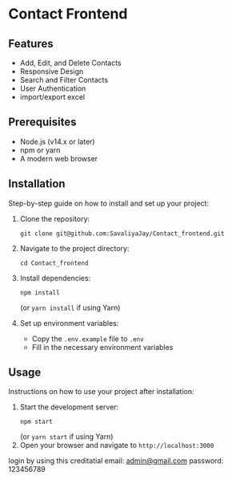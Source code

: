 # Contact Frontend

## Features
- Add, Edit, and Delete Contacts
- Responsive Design
- Search and Filter Contacts
- User Authentication
- import/export excel

## Prerequisites
- Node.js (v14.x or later)
- npm or yarn
- A modern web browser

## Installation
Step-by-step guide on how to install and set up your project:

1. Clone the repository:
   ```
   git clone git@github.com:SavaliyaJay/Contact_frontend.git
   ```
2. Navigate to the project directory:
   ```
   cd Contact_frontend
   ```
3. Install dependencies:
   ```
   npm install
   ```
   (or `yarn install` if using Yarn)

4. Set up environment variables:
   - Copy the `.env.example` file to `.env`
   - Fill in the necessary environment variables

## Usage
Instructions on how to use your project after installation:

1. Start the development server:
   ```
   npm start
   ```
   (or `yarn start` if using Yarn)
2. Open your browser and navigate to `http://localhost:3000`


login by using this creditatial
email: admin@gmail.com
password: 123456789
